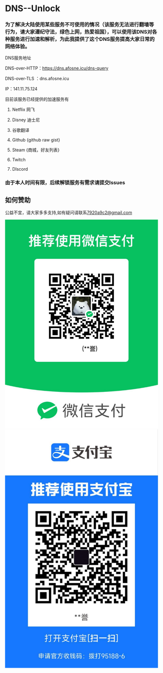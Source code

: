 # DNS--Unlock

### 为了解决大陆使用某些服务不可使用的情况（该服务无法进行翻墙等行为，请大家遵纪守法，绿色上网，热爱祖国），可以使用该DNS对各种服务进行加速和解析，为此我提供了这个DNS服务提高大家日常的网络体验。

 

DNS服务地址

DNS-over-HTTP：https://dns.afosne.icu/dns-query 

DNS-over-TLS ：dns.afosne.icu

IP：141.11.75.124



目前该服务已经提供的加速服务有

1. Netflix 网飞

2. Disney 迪士尼

3. 谷歌翻译

4. Github {github raw gist}

5. Steam {商城，好友列表}

6. Twitch 

7. DIscord

   


### 由于本人时间有限，后续解锁服务有需求请提交Issues


## 如何赞助

公益不宜，请大家多多支持,如有疑问请联系[7920a9c2@gmail.com](mailto:7920a9c2@gmail.com) 

![wechat](/img/wx.jpg)![alipay](/img/zfb.jpg)



